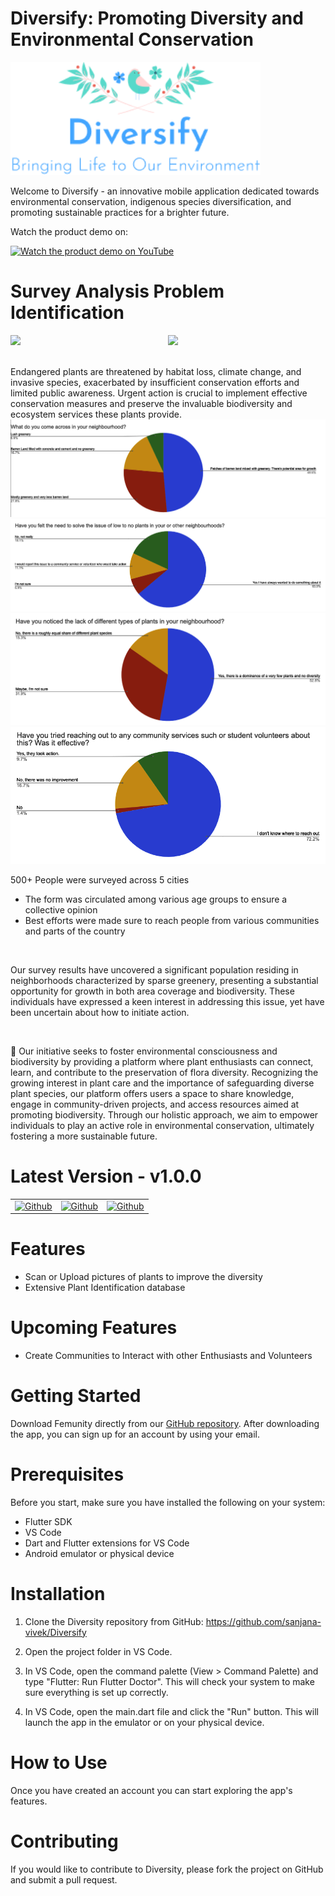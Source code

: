 # Diversify: Promoting Diversity and Environmental Conservation 

<img src="assets/images/diversify_logo.png" alt="Diversify Logo" width="400">

Welcome to Diversify - an innovative mobile application dedicated towards environmental conservation, indigenous species diversification, and promoting sustainable practices for a brighter future.

Watch the product demo on:

[![Watch the product demo on YouTube](https://img.shields.io/badge/YouTube-%23FF0000.svg?style=for-the-badge&logo=YouTube&logoColor=white)](https://www.youtube.com)

# Survey Analysis Problem Identification
<div style="display: flex; align-items: space-evenly; justify-content:space-evenly" >
  <img src="https://lh3.googleusercontent.com/proxy/6-tc5Woy9Kh8B0Vj8pespN-xwftKk1ZTIFZhYrEDHJkZkHZrxB2yu-LYmAbb8Of1GUgUIOgQGghWqZaiedxMBNesQ0HKYmabokbhyKRTPARus8cuRgi7f4fpFlAGJO6Y6Qs" width="300">
  <img src="https://theglobaleducationproject.org/earth/infographics/biomes_species-at-risk-plants.png" width="300">
</div>
<br><br>
Endangered plants are threatened by habitat loss, climate change, and invasive species, exacerbated by insufficient conservation efforts and limited public awareness. Urgent action is crucial to implement effective conservation measures and preserve the invaluable biodiversity and ecosystem services these plants provide.
<br>

<img src="assets/display_images/Screenshot 2024-02-25 at 9.14.57 PM.png">
<img src="assets/display_images/Screenshot 2024-02-25 at 9.15.45 PM.png">
<img src="assets/display_images/Screenshot 2024-02-25 at 9.16.31 PM.png">
<img src="assets/display_images/Screenshot 2024-02-25 at 9.17.32 PM.png">

 500+ People were surveyed across 5 cities
- The form was circulated among various age groups to ensure a collective opinion
-  Best efforts were made sure to reach people from various communities and parts of the country

<br>

Our survey results have uncovered a significant population residing in neighborhoods characterized by sparse greenery, presenting a substantial opportunity for growth in both area coverage and biodiversity. These individuals have expressed a keen interest in addressing this issue, yet have been uncertain about how to initiate action.
  
<br>

🌿 Our initiative seeks to foster environmental consciousness and biodiversity by providing a platform where plant enthusiasts can connect, learn, and contribute to the preservation of flora diversity. Recognizing the growing interest in plant care and the importance of safeguarding diverse plant species, our platform offers users a space to share knowledge, engage in community-driven projects, and access resources aimed at promoting biodiversity. Through our holistic approach, we aim to empower individuals to play an active role in environmental conservation, ultimately fostering a more sustainable future.


# Latest Version - v1.0.0
  <table>
    <tr>
      <td>
        <a href="https://github.com/sanjana-vivek/Diversify/releases/download/Diversify_v1.0.0.apk">
          <img src="https://user-images.githubusercontent.com/663460/26973090-f8fdc986-4d14-11e7-995a-e7c5e79ed925.png" alt="Github" width="200">
        </a>
      </td>
      <td>
        <a href="https://media.giphy.com/media/iHD88spVFkL7mZakwa/giphy.gif">
          <img src="https://imgur.com/F5JxdNT.png" alt="Github" width="200">
        </a>
      </td>
         <td>
        <a href="https://media.giphy.com/media/iHD88spVFkL7mZakwa/giphy.gif">
          <img src="https://imgur.com/91mkzE2.png" alt="Github" width="200">
        </a>
      </td>
    </tr>
  </table>

# Features 
  - Scan or Upload pictures of plants to improve the diversity
  - Extensive Plant Identification database
    
# Upcoming Features
  - Create Communities to Interact with other Enthusiasts and Volunteers

# Getting Started

Download Femunity directly from our [GitHub repository](https://github.com/sanjana-vivek/Diversity). After downloading the app, you can sign up for an account
by using your email.

# Prerequisites

Before you start, make sure you have installed the following on your system:

- Flutter SDK
- VS Code
- Dart and Flutter extensions for VS Code
- Android emulator or physical device

# Installation

1. Clone the Diversity repository from GitHub: https://github.com/sanjana-vivek/Diversify

2. Open the project folder in VS Code.

3. In VS Code, open the command palette (View > Command Palette) and type "Flutter: Run Flutter Doctor". This will check your system to make sure everything is set up correctly.

4. In VS Code, open the main.dart file and click the "Run" button. This will launch the app in the emulator or on your physical device.


# How to Use
Once you have created an account you can start exploring the app's features.

# Contributing
  If you would like to contribute to Diversity, please fork the project on GitHub and submit a pull request.
